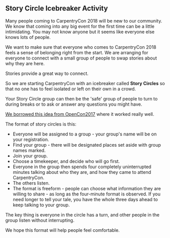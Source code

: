 ## Story Circle Icebreaker Activity

Many people coming to CarpentryCon 2018 will be new to our community. We know that coming into any big event for the first time can be a little intimidating. You may not know anyone but it seems like everyone else knows lots of people. 

We want to make sure that everyone who comes to CarpentryCon 2018 feels a sense of belonging right from the start. We are arranging for everyone to connect with a small group of people to swap stories about why they are here.

Stories provide a great way to connect. 

So we are starting CarpentryCon with an icebreaker called **Story Circles** so that no one has to feel isolated or left 
on their own in a crowd.

Your Story Circle group can then be the 'safe' group of people to turn to during breaks or to ask or answer any questions you might have.

[We borrowed this idea from OpenCon2017](http://www.opencon2017.org/story_of_self_circles) where it worked really well.

The format of story circles is this:

- Everyone will be assigned to a group - your group's name will be on your registration.
- Find your group - there will be designated places set aside with group names marked.
- Join your group.
- Choose a timekeeper, and decide who will go first.
- Everyone in the group then spends four completely uninterrupted minutes talking about who they are, and how they came to attend CarpentryCon.
- The others listen.
- The format is freeform - people can choose what information they are willing to share - as long as the four-minute format is observed. If you need longer to tell your tale, you have the whole three days ahead to keep talking to your group. 

The key thing is everyone in the circle has a turn, and other people in the group listen without interrupting.

We hope this format will help people feel comfortable.
